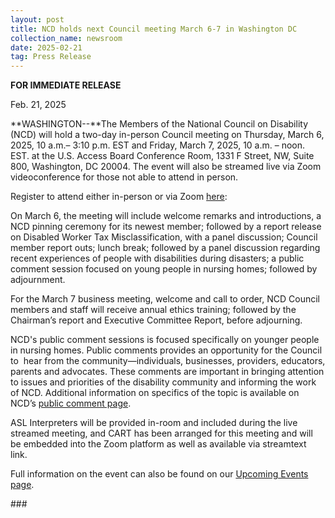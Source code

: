 ```yaml
---
layout: post
title: NCD holds next Council meeting March 6-7 in Washington DC
collection_name: newsroom
date: 2025-02-21
tag: Press Release
---
```

**FOR IMMEDIATE RELEASE**

Feb. 21, 2025

**WASHINGTON--**The Members of the National Council on Disability (NCD) will hold a two-day in-person Council meeting on Thursday, March 6, 2025, 10 a.m.– 3:10 p.m. EST and Friday, March 7, 2025, 10 a.m. – noon. EST. at the U.S. Access Board Conference Room, 1331 F Street, NW, Suite 800, Washington, DC 20004. The event will also be streamed live via Zoom videoconference for those not able to attend in person.

Register to attend either in-person or via Zoom [here](https://events.zoomgov.com/ev/Ag76hH6Cfue4dZ4Mq7Ga036XzLxUBPzKKjX4gmkpdUr7o1JWC0YQ~ApV7due8M_aCc4exuod-RJ9uSjXe_E7YnS0oAERzDQ62SbzPBd9BBF4QMA):

On March 6, the meeting will include welcome remarks and introductions, a NCD pinning ceremony for its newest member; followed by a report release on Disabled Worker Tax Misclassification, with a panel discussion; Council member report outs; lunch break; followed by a panel discussion regarding recent experiences of people with disabilities during disasters; a public comment session focused on young people in nursing homes; followed by adjournment. 

For the March 7 business meeting, welcome and call to order, NCD Council members and staff will receive annual ethics training; followed by the Chairman’s report and Executive Committee Report, before adjourning.

NCD's public comment sessions is focused specifically on younger people in nursing homes. Public comments provides an opportunity for the Council to  hear from the community—individuals, businesses, providers, educators, parents and advocates. These comments are important in bringing attention to issues and priorities of the disability community and informing the work of NCD. Additional information on specifics of the topic is available on NCD’s [public comment page](https://www.ncd.gov/public-comment/).

ASL Interpreters will be provided in-room and included during the live streamed meeting, and CART has been arranged for this meeting and will be embedded into the Zoom
platform as well as available via streamtext link.

Full information on the event can also be found on our [Upcoming Events page](https://www.ncd.gov/meeting/2025-03-06-march-6-7-2025-council-meeting/).

\###

